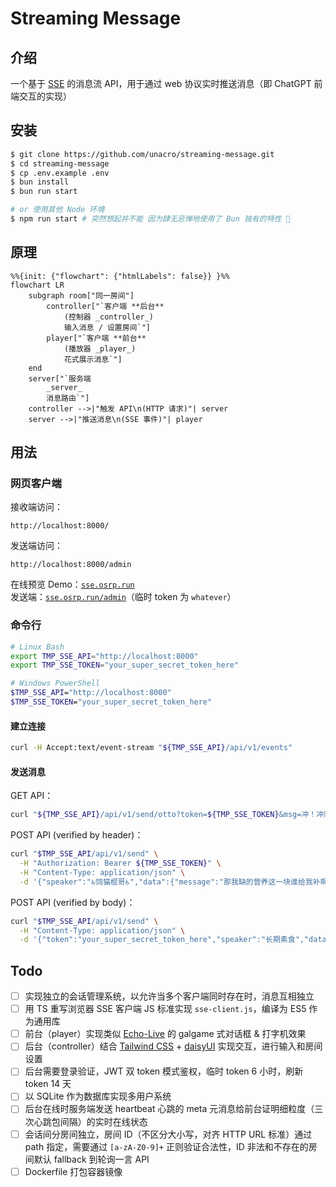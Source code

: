 # Streaming Message

## 介绍

一个基于 [SSE](https://developer.mozilla.org/zh-CN/docs/Web/API/Server-sent_events) 的消息流 API，用于通过 web 协议实时推送消息（即 ChatGPT 前端交互的实现）

## 安装

```bash
$ git clone https://github.com/unacro/streaming-message.git
$ cd streaming-message
$ cp .env.example .env
$ bun install
$ bun run start

# or 使用其他 Node 环境
$ npm run start # 突然想起并不能 因为肆无忌惮地使用了 Bun 独有的特性 🤣
```

## 原理

```mermaid
%%{init: {"flowchart": {"htmlLabels": false}} }%%
flowchart LR
    subgraph room["同一房间"]
        controller["`客户端 **后台**
            (控制器 _controller_)
            输入消息 / 设置房间`"]
        player["`客户端 **前台**
            (播放器 _player_)
            花式展示消息`"]
    end
    server["`服务端
        _server_
        消息路由`"]
    controller -->|"触发 API\n(HTTP 请求)"| server
    server -->|"推送消息\n(SSE 事件)"| player
```

## 用法

### 网页客户端

接收端访问：
```
http://localhost:8000/
```

发送端访问：
```
http://localhost:8000/admin
```

在线预览 Demo：[`sse.osrp.run`](https://sse.osrp.run/)\
发送端：[`sse.osrp.run/admin`](https://sse.osrp.run/admin)（临时 token 为 `whatever`）

### 命令行

```bash
# Linux Bash
export TMP_SSE_API="http://localhost:8000"
export TMP_SSE_TOKEN="your_super_secret_token_here"

# Windows PowerShell
$TMP_SSE_API="http://localhost:8000"
$TMP_SSE_TOKEN="your_super_secret_token_here"
```

#### 建立连接

```bash
curl -H Accept:text/event-stream "${TMP_SSE_API}/api/v1/events"
```

#### 发送消息

GET API：
```bash
curl "${TMP_SSE_API}/api/v1/send/otto?token=${TMP_SSE_TOKEN}&msg=冲！冲刺！"
```

POST API (verified by header)：
```bash
curl "$TMP_SSE_API/api/v1/send" \
  -H "Authorization: Bearer ${TMP_SSE_TOKEN}" \
  -H "Content-Type: application/json" \
  -d '{"speaker":"♿饲猫棍哥♿","data":{"message":"那我缺的营养这一块谁给我补啊？","verified_by":"Request Header"},"meta":"custom"}'
```

POST API (verified by body)：
```bash
curl "$TMP_SSE_API/api/v1/send" \
  -H "Content-Type: application/json" \
  -d '{"token":"your_super_secret_token_here","speaker":"长期素食","data":{"message":"还追！还追！移速七百多还追！！！","verified_by":"Request Body"},"meta":"custom"}'
```

## Todo

- [ ] 实现独立的会话管理系统，以允许当多个客户端同时存在时，消息互相独立
- [ ] 用 TS 重写浏览器 SSE 客户端 JS 标准实现 `sse-client.js`，编译为 ES5 作为通用库
- [ ] 前台（player）实现类似 [Echo-Live](https://github.com/sheep-realms/Echo-Live) 的 galgame 式对话框 & 打字机效果
- [ ] 后台（controller）结合 [Tailwind CSS](https://tailwindcss.com/) + [daisyUI](https://daisyui.com/) 实现交互，进行输入和房间设置
- [ ] 后台需要登录验证，JWT 双 token 模式鉴权，临时 token 6 小时，刷新 token 14 天
- [ ] 以 SQLite 作为数据库实现多用户系统
- [ ] 后台在线时服务端发送 heartbeat 心跳的 meta 元消息给前台证明细粒度（三次心跳包间隔）的实时在线状态
- [ ] 会话间分房间独立，房间 ID（不区分大小写，对齐 HTTP URL 标准）通过 path 指定，需要通过 `[a-zA-Z0-9]+` 正则验证合法性，ID 非法和不存在的房间默认 fallback 到轮询一言 API
- [ ] Dockerfile 打包容器镜像